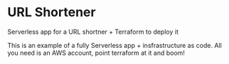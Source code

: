 # URL Shortener

Serverless app for a URL shortner + Terraform to deploy it

This is an example of a fully Serverless app + insfrastructure as code.  All you need is an AWS account, point terraform at it and boom!